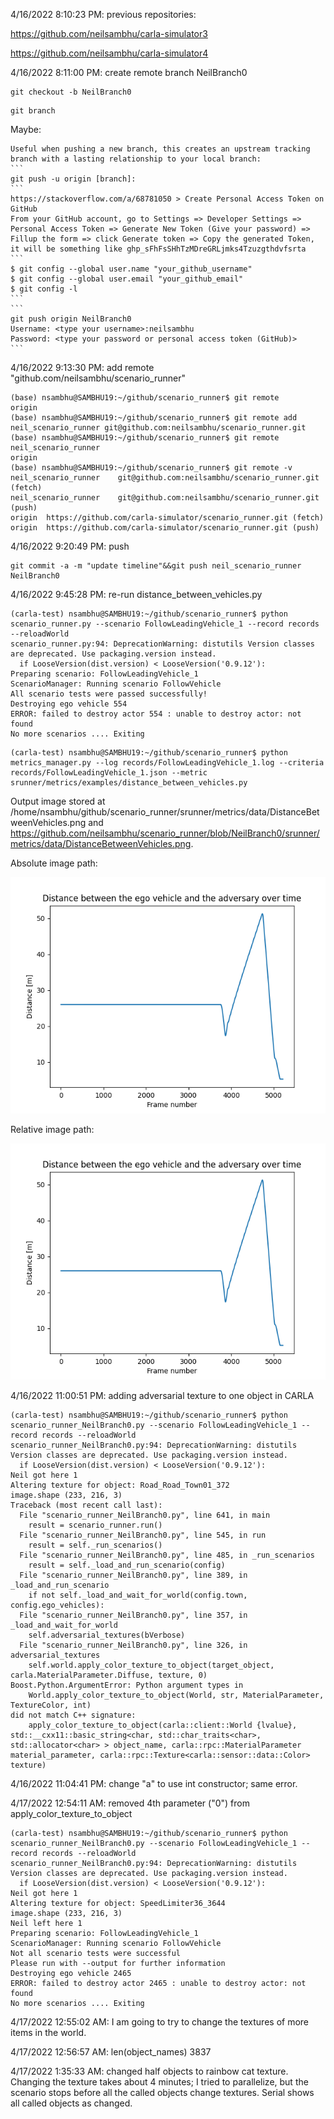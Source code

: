 4/16/2022 8:10:23 PM: previous repositories:

https://github.com/neilsambhu/carla-simulator3

https://github.com/neilsambhu/carla-simulator4

4/16/2022 8:11:00 PM: create remote branch NeilBranch0
```
git checkout -b NeilBranch0
```
```
git branch
```
Maybe:

	Useful when pushing a new branch, this creates an upstream tracking branch with a lasting relationship to your local branch:
	```
	git push -u origin [branch]: 
	```
	https://stackoverflow.com/a/68781050 > Create Personal Access Token on GitHub
	From your GitHub account, go to Settings => Developer Settings => Personal Access Token => Generate New Token (Give your password) => Fillup the form => click Generate token => Copy the generated Token, it will be something like ghp_sFhFsSHhTzMDreGRLjmks4Tzuzgthdvfsrta
	```
	$ git config --global user.name "your_github_username"
	$ git config --global user.email "your_github_email"
	$ git config -l
	```
	```
	git push origin NeilBranch0
	Username: <type your username>:neilsambhu
	Password: <type your password or personal access token (GitHub)>
	```
4/16/2022 9:13:30 PM: add remote "github.com/neilsambhu/scenario_runner"
```
(base) nsambhu@SAMBHU19:~/github/scenario_runner$ git remote
origin
(base) nsambhu@SAMBHU19:~/github/scenario_runner$ git remote add neil_scenario_runner git@github.com:neilsambhu/scenario_runner.git
(base) nsambhu@SAMBHU19:~/github/scenario_runner$ git remote
neil_scenario_runner
origin
(base) nsambhu@SAMBHU19:~/github/scenario_runner$ git remote -v
neil_scenario_runner	git@github.com:neilsambhu/scenario_runner.git (fetch)
neil_scenario_runner	git@github.com:neilsambhu/scenario_runner.git (push)
origin	https://github.com/carla-simulator/scenario_runner.git (fetch)
origin	https://github.com/carla-simulator/scenario_runner.git (push)
```
4/16/2022 9:20:49 PM: push
```
git commit -a -m "update timeline"&&git push neil_scenario_runner NeilBranch0 
```
4/16/2022 9:45:28 PM: re-run distance_between_vehicles.py
```
(carla-test) nsambhu@SAMBHU19:~/github/scenario_runner$ python scenario_runner.py --scenario FollowLeadingVehicle_1 --record records --reloadWorld
scenario_runner.py:94: DeprecationWarning: distutils Version classes are deprecated. Use packaging.version instead.
  if LooseVersion(dist.version) < LooseVersion('0.9.12'):
Preparing scenario: FollowLeadingVehicle_1
ScenarioManager: Running scenario FollowVehicle
All scenario tests were passed successfully!
Destroying ego vehicle 554
ERROR: failed to destroy actor 554 : unable to destroy actor: not found 
No more scenarios .... Exiting
```
```
(carla-test) nsambhu@SAMBHU19:~/github/scenario_runner$ python metrics_manager.py --log records/FollowLeadingVehicle_1.log --criteria records/FollowLeadingVehicle_1.json --metric srunner/metrics/examples/distance_between_vehicles.py
```
Output image stored at /home/nsambhu/github/scenario_runner/srunner/metrics/data/DistanceBetweenVehicles.png and https://github.com/neilsambhu/scenario_runner/blob/NeilBranch0/srunner/metrics/data/DistanceBetweenVehicles.png.

Absolute image path:

![](https://github.com/neilsambhu/scenario_runner/blob/NeilBranch0/srunner/metrics/data/DistanceBetweenVehicles.png)

Relative image path:

![](../srunner/metrics/data/DistanceBetweenVehicles.png)

4/16/2022 11:00:51 PM: adding adversarial texture to one object in CARLA
```
(carla-test) nsambhu@SAMBHU19:~/github/scenario_runner$ python scenario_runner_NeilBranch0.py --scenario FollowLeadingVehicle_1 --record records --reloadWorld
scenario_runner_NeilBranch0.py:94: DeprecationWarning: distutils Version classes are deprecated. Use packaging.version instead.
  if LooseVersion(dist.version) < LooseVersion('0.9.12'):
Neil got here 1
Altering texture for object: Road_Road_Town01_372
image.shape (233, 216, 3)
Traceback (most recent call last):
  File "scenario_runner_NeilBranch0.py", line 641, in main
    result = scenario_runner.run()
  File "scenario_runner_NeilBranch0.py", line 545, in run
    result = self._run_scenarios()
  File "scenario_runner_NeilBranch0.py", line 485, in _run_scenarios
    result = self._load_and_run_scenario(config)
  File "scenario_runner_NeilBranch0.py", line 389, in _load_and_run_scenario
    if not self._load_and_wait_for_world(config.town, config.ego_vehicles):
  File "scenario_runner_NeilBranch0.py", line 357, in _load_and_wait_for_world
    self.adversarial_textures(bVerbose)
  File "scenario_runner_NeilBranch0.py", line 326, in adversarial_textures
    self.world.apply_color_texture_to_object(target_object, carla.MaterialParameter.Diffuse, texture, 0)
Boost.Python.ArgumentError: Python argument types in
    World.apply_color_texture_to_object(World, str, MaterialParameter, TextureColor, int)
did not match C++ signature:
    apply_color_texture_to_object(carla::client::World {lvalue}, std::__cxx11::basic_string<char, std::char_traits<char>, std::allocator<char> > object_name, carla::rpc::MaterialParameter material_parameter, carla::rpc::Texture<carla::sensor::data::Color> texture)
```
4/16/2022 11:04:41 PM: change "a" to use int constructor; same error.

4/17/2022 12:54:11 AM: removed 4th parameter ("0") from apply_color_texture_to_object
```
(carla-test) nsambhu@SAMBHU19:~/github/scenario_runner$ python scenario_runner_NeilBranch0.py --scenario FollowLeadingVehicle_1 --record records --reloadWorld
scenario_runner_NeilBranch0.py:94: DeprecationWarning: distutils Version classes are deprecated. Use packaging.version instead.
  if LooseVersion(dist.version) < LooseVersion('0.9.12'):
Neil got here 1
Altering texture for object: SpeedLimiter36_3644
image.shape (233, 216, 3)
Neil left here 1
Preparing scenario: FollowLeadingVehicle_1
ScenarioManager: Running scenario FollowVehicle
Not all scenario tests were successful
Please run with --output for further information
Destroying ego vehicle 2465
ERROR: failed to destroy actor 2465 : unable to destroy actor: not found 
No more scenarios .... Exiting
```
4/17/2022 12:55:02 AM: I am going to try to change the textures of more items in the world.

4/17/2022 12:56:57 AM: len(object_names) 3837

4/17/2022 1:35:33 AM: changed half objects to rainbow cat texture. Changing the texture takes about 4 minutes; I tried to parallelize, but the scenario stops before all the called objects change textures. Serial shows all called objects as changed.